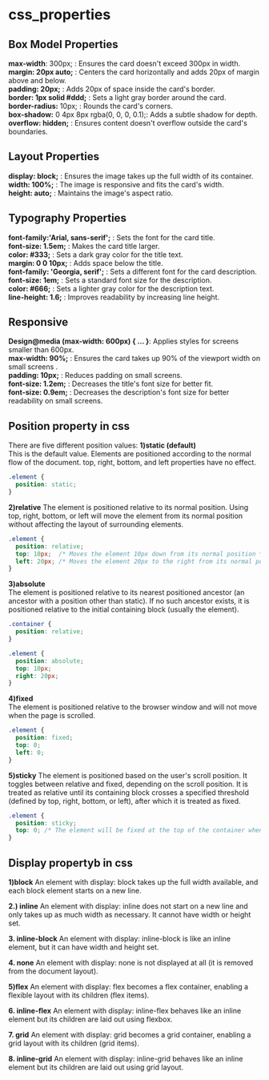 # css_properties

## Box Model Properties
**max-width**: 300px; : Ensures the card doesn't exceed 300px in width.  
**margin: 20px auto;** : Centers the card horizontally and adds 20px of margin above and below.  
**padding: 20px;** : Adds 20px of space inside the card's border.  
**border: 1px solid #ddd;** : Sets a light gray border around the card.  
**border-radius:** 10px; : Rounds the card's corners.  
**box-shadow:** 0 4px 8px rgba(0, 0, 0, 0.1);: Adds a subtle shadow for depth.  
**overflow: hidden;** : Ensures content doesn't overflow outside the card's boundaries.  

## Layout Properties  
**display: block;** : Ensures the image takes up the full width of its container.  
**width: 100%;** : The image is responsive and fits the card's width.  
**height: auto;** : Maintains the image's aspect ratio.  

## Typography Properties  
**font-family:'Arial, sans-serif';** : Sets the font for the card title.  
**font-size: 1.5em;** : Makes the card title larger.  
**color: #333;** : Sets a dark gray color for the title text.  
**margin: 0 0 10px;** : Adds space below the title.  
**font-family: 'Georgia, serif';** : Sets a different font for the card description.  
**font-size: 1em;** : Sets a standard font size for the description.  
**color: #666;** : Sets a lighter gray color for the description text.  
**line-height: 1.6;** : Improves readability by increasing line height.  


## Responsive 
**Design@media (max-width: 600px) { ... }**: Applies styles for screens smaller than 600px.  
**max-width: 90%;** : Ensures the card takes up 90% of the viewport width on small screens .  
**padding: 10px;** : Reduces padding on small screens.  
**font-size: 1.2em;** : Decreases the title's font size for better fit.  
**font-size: 0.9em;** : Decreases the description's font size for better readability on small screens.

## Position property in css  

There are five different position values:
**1)static (default)**  
This is the default value. Elements are positioned according to the normal flow of the document. top, right, bottom, and left properties have no effect.  
```css
.element {
  position: static;
}
```


**2)relative**
The element is positioned relative to its normal position. Using top, right, bottom, or left will move the element from its normal position without affecting the layout of surrounding elements.  

```css
.element {
  position: relative;
  top: 10px;  /* Moves the element 10px down from its normal position */
  left: 20px; /* Moves the element 20px to the right from its normal position */
}
```


**3)absolute**  
The element is positioned relative to its nearest positioned ancestor (an ancestor with a position other than static). If no such ancestor exists, it is positioned relative to the initial containing block (usually the <html> element).  
```css
.container {
  position: relative;
}

.element {
  position: absolute;
  top: 10px;
  right: 20px;
}
```


**4)fixed**  
The element is positioned relative to the browser window and will not move when the page is scrolled.  
```css
.element {
  position: fixed;
  top: 0;
  left: 0;
}
```  
**5)sticky**
The element is positioned based on the user's scroll position. It toggles between relative and fixed, depending on the scroll position. It is treated as relative until its containing block crosses a specified threshold (defined by top, right, bottom, or left), after which it is treated as fixed.  
```css
.element {
  position: sticky;
  top: 0; /* The element will be fixed at the top of the container when scrolled to the top */
}
```

## Display propertyb in css  
**1)block**
An element with display: block takes up the full width available, and each block element starts on a new line.  

**2.) inline**
An element with display: inline does not start on a new line and only takes up as much width as necessary. It cannot have width or height set.  

**3. inline-block**
An element with display: inline-block is like an inline element, but it can have width and height set.

**4. none**
An element with display: none is not displayed at all (it is removed from the document layout).

**5)flex**
An element with display: flex becomes a flex container, enabling a flexible layout with its children (flex items).  

**6. inline-flex**
An element with display: inline-flex behaves like an inline element but its children are laid out using flexbox.

**7. grid**
An element with display: grid becomes a grid container, enabling a grid layout with its children (grid items).

**8. inline-grid**
An element with display: inline-grid behaves like an inline element but its children are laid out using grid layout.





